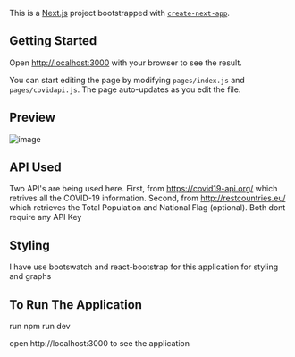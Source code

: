 
This is a [Next.js](https://nextjs.org/) project bootstrapped with [`create-next-app`](https://github.com/vercel/next.js/tree/canary/packages/create-next-app).

## Getting Started

Open [http://localhost:3000](http://localhost:3000) with your browser to see the result.

You can start editing the page by modifying `pages/index.js` and `pages/covidapi.js`. The page auto-updates as you edit the file.

## Preview
![image](https://user-images.githubusercontent.com/28191442/109366602-d70c4b00-7861-11eb-9a3b-d39f405b5360.png)
## API Used
Two API's are being used here. First, from https://covid19-api.org/ which retrives all the COVID-19 information. Second, from http://restcountries.eu/ which retrieves the Total Population and National Flag (optional). Both dont require any API Key
## Styling
I have use bootswatch and react-bootstrap for this application for styling and graphs
## To Run The Application
run npm run dev

open http://localhost:3000 to see the application
